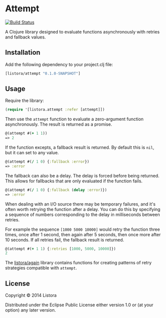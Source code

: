 # Attempt

[![Build Status](https://travis-ci.org/listora/attempt.svg?branch=master)](https://travis-ci.org/listora/attempt)

A Clojure library designed to evaluate functions asynchronously with
retries and fallback values.

## Installation

Add the following dependency to your project.clj file:

```clojure
[listora/attempt "0.1.0-SNAPSHOT"]
```

## Usage

Require the library:

```clojure
(require '[listora.attempt :refer [attempt]])
```

Then use the `attempt` function to evaluate a zero-argument function
asynchronously. The result is returned as a promise.

```clojure
@(attempt #(+ 1 1))
=> 2
```

If the function excepts, a fallback result is returned. By default
this is `nil`, but it can set to any value.

```clojure
@(attempt #(/ 1 0) {:fallback :error})
=> :error
```

The fallback can also be a delay. The delay is forced before being
returned. This allows for fallbacks that are only evaluated if the
function fails.

```clojure
@(attempt #(/ 1 0) {:fallback (delay :error)})
=> :error
```

When dealing with an I/O source there may be temporary failures, and
it's often worth retrying the function after a delay. You can do this
by specifying a sequence of numbers corresponding to the delay in
milliseconds between retries.

For example the sequence `[1000 5000 10000]` would retry the function
three times, once after 1 second, then again after 5 seconds, then
once more after 10 seconds. If all retries fail, the fallback result
is returned.

```clojure
@(attempt #(+ 1 1) {:retries [1000, 5000, 10000]})
2
```

The [listora/again][] library contains functions for creating patterns
of retry strategies compatible with `attempt`.

[listora/again]: (https://github.com/listora/again)

## License

Copyright © 2014 Listora

Distributed under the Eclipse Public License either version 1.0 or (at
your option) any later version.
